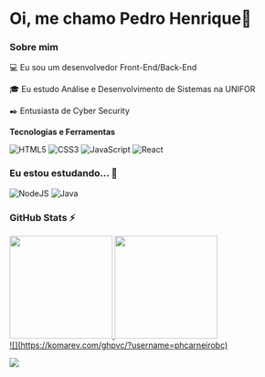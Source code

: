 

# Oi, me chamo Pedro Henrique👋

### Sobre mim

💻 Eu sou um desenvolvedor Front-End/Back-End



🎓 Eu estudo Análise e Desenvolvimento de Sistemas na UNIFOR



✒️ Entusiasta de Cyber Security




**Tecnologias e Ferramentas**


![HTML5](https://img.shields.io/badge/html5-%23E34F26.svg?style=for-the-badge&logo=html5&logoColor=white)
![CSS3](https://img.shields.io/badge/css3-%231572B6.svg?style=for-the-badge&logo=css3&logoColor=white)
![JavaScript](https://img.shields.io/badge/javascript-%23323330.svg?style=for-the-badge&logo=javascript&logoColor=%23F7DF1E)
![React](https://img.shields.io/badge/react-%2320232a.svg?style=for-the-badge&logo=react&logoColor=%2361DAFB)




### Eu estou estudando... 🧩
<!-- (Aqui você pode adicionar tecnologias que está estudando, inclusive para aumentar essa lista você listamos algumas das tecnologias ensinadas na nossa [Assinatura On Demand](https://cubos.academy/cubosondemand)) -->

![NodeJS](https://img.shields.io/badge/node.js-6DA55F?style=for-the-badge&logo=node.js&logoColor=white)
![Java](https://img.shields.io/badge/java-%23ED8B00.svg?style=for-the-badge&logo=openjdk&logoColor=white)



### GitHub Stats ⚡
<div>
<a href="https://github.com/phcarneirobc">
<img height="180em" src="https://github-readme-stats.vercel.app/api/top-langs/?username=phcarneirobc&layout=compact&langs_count=7&theme=dracula"/>
<img height="180em" src="https://github-readme-stats.vercel.app/api?username=phcarneirobc&show_icons=true&theme=dracula&include_all_commits=true&count_private=true"/>
</div>
![](https://komarev.com/ghpvc/?username=phcarneirobc)



<a href="https://www.linkedin.com/in/pedro-henrique-barroso-61440b229/" target="_blank"><img src="https://img.shields.io/badge/-LinkedIn-%230077B5?style=for-the-badge&logo=linkedin&logoColor=white" target="_blank"></a>   
</div>



